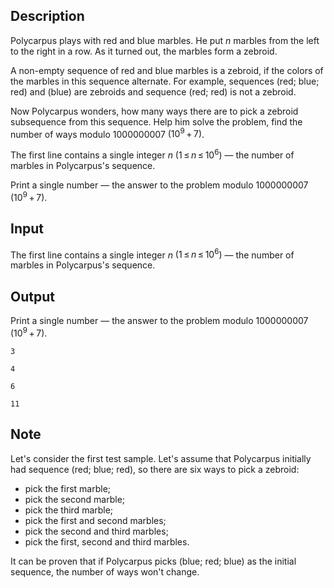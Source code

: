 ## Description

<div><p>Polycarpus plays with red and blue marbles. He put <span class="tex-span"><i>n</i></span> marbles from the left to the right in a row. As it turned out, the marbles form a <span class="tex-font-style-it">zebroid</span>.</p><p>A non-empty sequence of red and blue marbles is a <span class="tex-font-style-it">zebroid</span>, if the colors of the marbles in this sequence alternate. For example, sequences (<span class="tex-font-style-tt">red; blue; red</span>) and (<span class="tex-font-style-tt">blue</span>) are zebroids and sequence (<span class="tex-font-style-tt">red; red</span>) is not a zebroid.</p><p>Now Polycarpus wonders, how many ways there are to pick a zebroid <span class="tex-font-style-bf">subsequence</span> from this sequence. Help him solve the problem, find the number of ways modulo <span class="tex-span">1000000007</span> <span class="tex-span">(10<sup class="upper-index">9</sup> + 7)</span>.</p></div><div class="input-specification"><p>The first line contains a single integer <span class="tex-span"><i>n</i></span> <span class="tex-span">(1 ≤ <i>n</i> ≤ 10<sup class="upper-index">6</sup>)</span> — the number of marbles in Polycarpus's sequence.</p></div><div class="output-specification"><p>Print a single number — the answer to the problem modulo <span class="tex-span">1000000007</span> <span class="tex-span">(10<sup class="upper-index">9</sup> + 7)</span>.</p></div>

## Input

<p>The first line contains a single integer <span class="tex-span"><i>n</i></span> <span class="tex-span">(1 ≤ <i>n</i> ≤ 10<sup class="upper-index">6</sup>)</span> — the number of marbles in Polycarpus's sequence.</p>

## Output

<p>Print a single number — the answer to the problem modulo <span class="tex-span">1000000007</span> <span class="tex-span">(10<sup class="upper-index">9</sup> + 7)</span>.</p>





```input1
3

```




```input2
4

```




```output1
6

```




```output2
11

```



## Note

<p>Let's consider the first test sample. Let's assume that Polycarpus initially had sequence (<span class="tex-font-style-tt">red; blue; red</span>), so there are six ways to pick a zebroid: </p><ul> <li> pick the first marble; </li><li> pick the second marble; </li><li> pick the third marble; </li><li> pick the first and second marbles; </li><li> pick the second and third marbles; </li><li> pick the first, second and third marbles. </li></ul><p>It can be proven that if Polycarpus picks (<span class="tex-font-style-tt">blue; red; blue</span>) as the initial sequence, the number of ways won't change.</p>
